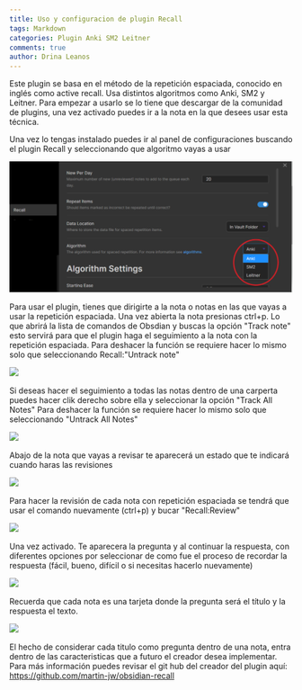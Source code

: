 ```yaml
---
title: Uso y configuracion de plugin Recall
tags: Markdown
categories: Plugin Anki SM2 Leitner
comments: true
author: Drina Leanos
---
```

Este plugin se basa en el método de la repetición espaciada, conocido en inglés como active recall. Usa distintos algoritmos como Anki, SM2 y Leitner. Para empezar a usarlo se lo tiene que descargar de la comunidad de plugins, una vez activado puedes ir a la nota en la que desees usar esta técnica.

Una vez lo tengas instalado puedes ir al panel de configuraciones buscando el plugin Recall y seleccionando que algoritmo vayas a usar 

![](https://raw.githubusercontent.com/Snifer/Obsidian-old/main/.gitbook/assets/recall1.png)

Para usar el plugin, tienes que dirigirte a la nota o notas en las que vayas a usar la repetición espaciada. Una vez abierta la nota presionas ctrl+p. Lo que abrirá la lista de comandos de Obsdian y buscas la opción "Track note" esto servirá para que el plugin haga el seguimiento a la nota con la repetición espaciada. Para deshacer la función se requiere hacer lo mismo solo que seleccionando Recall:"Untrack note"

![](../../.gitbook/assets/recall2.png)

Si deseas hacer el seguimiento a todas las notas dentro de una carperta puedes hacer clik derecho sobre ella y seleccionar la opción "Track All Notes" Para deshacer la función se requiere hacer lo mismo solo que seleccionando "Untrack All Notes"

![](../../.gitbook/assets/recall3.png)

Abajo de la nota que vayas a revisar te aparecerá un estado que te indicará cuando haras las revisiones

![](../../.gitbook/assets/recall4.png)

Para hacer la revisión de cada nota con repetición espaciada se tendrá que usar el comando nuevamente (ctrl+p) y bucar "Recall:Review"

![](../../.gitbook/assets/recall5.png)

Una vez activado. Te aparecera la pregunta y al continuar la respuesta, con diferentes opciones por seleccionar de como fue el proceso de recordar la respuesta (fácil, bueno, difícil o si necesitas hacerlo nuevamente)

![](../../.gitbook/assets/recall6.png)

Recuerda que cada nota es una tarjeta donde la pregunta será el título y la respuesta el texto. 

![](../../.gitbook/assets/recall7.png)

El hecho de considerar cada titulo como pregunta dentro de una nota, entra dentro de las caracteristicas que a futuro el creador desea implementar. Para más información puedes revisar el git hub del creador del plugin aquí: https://github.com/martin-jw/obsidian-recall